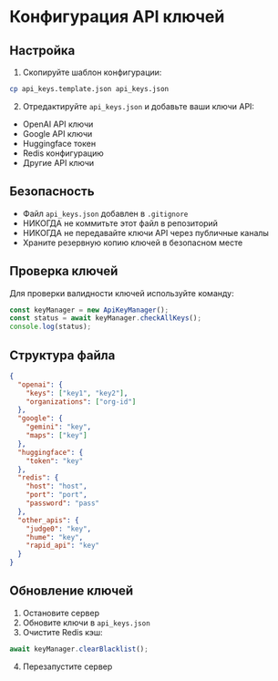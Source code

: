 # Конфигурация API ключей

## Настройка

1. Скопируйте шаблон конфигурации:
```bash
cp api_keys.template.json api_keys.json
```

2. Отредактируйте `api_keys.json` и добавьте ваши ключи API:
- OpenAI API ключи
- Google API ключи
- Huggingface токен
- Redis конфигурацию
- Другие API ключи

## Безопасность

- Файл `api_keys.json` добавлен в `.gitignore`
- НИКОГДА не коммитьте этот файл в репозиторий
- НИКОГДА не передавайте ключи API через публичные каналы
- Храните резервную копию ключей в безопасном месте

## Проверка ключей

Для проверки валидности ключей используйте команду:
```javascript
const keyManager = new ApiKeyManager();
const status = await keyManager.checkAllKeys();
console.log(status);
```

## Структура файла

```json
{
  "openai": {
    "keys": ["key1", "key2"],
    "organizations": ["org-id"]
  },
  "google": {
    "gemini": "key",
    "maps": ["key"]
  },
  "huggingface": {
    "token": "key"
  },
  "redis": {
    "host": "host",
    "port": "port",
    "password": "pass"
  },
  "other_apis": {
    "judge0": "key",
    "hume": "key",
    "rapid_api": "key"
  }
}
```

## Обновление ключей

1. Остановите сервер
2. Обновите ключи в `api_keys.json`
3. Очистите Redis кэш:
```javascript
await keyManager.clearBlacklist();
```
4. Перезапустите сервер 